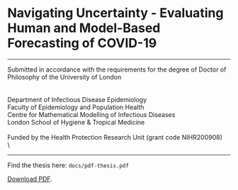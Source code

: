 # Navigating Uncertainty - Evaluating Human and Model-Based Forecasting of COVID-19

---

Submitted in accordance with the requirements for the degree of Doctor of Philosophy of the University of London
\
\
\
Department of Infectious Disease Epidemiology
\
Faculty of Epidemiology and Population Health
\
Centre for Mathematical Modelling of Infectious Diseases
\
London School of Hygiene \& Tropical Medicine
\
\
Funded by the Health Protection Research Unit (grant code NIHR200908)
\
\

---

Find the thesis here: `docs/pdf-thesis.pdf`

[Download PDF](https://raw.githubusercontent.com/nikosbosse/phd_thesis/main/docs/pdf-thesis.pdf).
